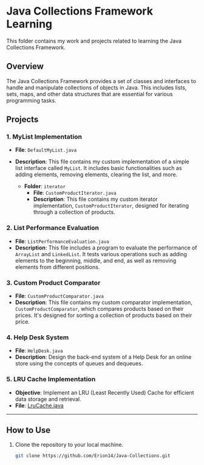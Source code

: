 # Java Collections Framework Learning

This folder contains my work and projects related to learning the Java Collections Framework.

## Overview

The Java Collections Framework provides a set of classes and interfaces to handle and manipulate collections of objects in Java. This includes lists, sets, maps, and other data structures that are essential for various programming tasks.

## Projects

### 1. MyList Implementation

- **File**: `DefaultMyList.java`
- **Description**: This file contains my custom implementation of a simple list interface called `MyList`. It includes basic functionalities such as adding elements, removing elements, clearing the list, and more.

  - **Folder**: `iterator`
    - **File**: `CustomProductIterator.java`
    - **Description**: This file contains my custom iterator implementation, `CustomProductIterator`, designed for iterating through a collection of products.

### 2. List Performance Evaluation

- **File**: `ListPerformanceEvaluation.java`
- **Description**: This file includes a program to evaluate the performance of `ArrayList` and `LinkedList`. It tests various operations such as adding elements to the beginning, middle, and end, as well as removing elements from different positions.

### 3. Custom Product Comparator

- **File**: `CustomProductComparator.java`
- **Description**: This file contains my custom comparator implementation, `CustomProductComparator`, which compares products based on their prices. It's designed for sorting a collection of products based on their price.

### 4. Help Desk System

- **File**: `HelpDesk.java`
- **Description**: Design the back-end system of a Help Desk for an online store using the concepts of queues and dequeues.


### 5. LRU Cache Implementation

- **Objective**: Implement an LRU (Least Recently Used) Cache for efficient data storage and retrieval.
- **File**: [LruCache.java](#)


---

## How to Use

1. Clone the repository to your local machine.

   ```bash
   git clone https://github.com/Erion14/Java-Collections.git
